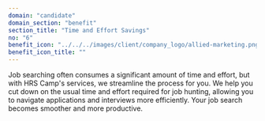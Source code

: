 ```yaml
---
domain: "candidate"
domain_section: "benefit"
section_title: "Time and Effort Savings"
no: "6"
benefit_icon: "../../../images/client/company_logo/allied-marketing.png"
benefit_icon_title: ""
---
```


Job searching often consumes a significant amount of time and effort, but with HRS Camp's services, we streamline the process for you. We help you cut down on the usual time and effort required for job hunting, allowing you to navigate applications and interviews more efficiently. Your job search becomes smoother and more productive.
